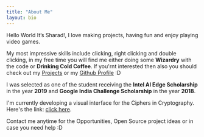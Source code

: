 ```yaml
---
title: "About Me"
layout: bio
---
```


Hello World It’s Sharad!, I love making projects, having fun and enjoy playing video games.

My most impressive skills include clicking, right clicking and double clicking, in my free time you will find me either doing some **Wizardry** with the code or **Drinking Cold Coffee**. If you'rnt interested then also you should check out my [Projects](https://www.codingindian.codes/projects) or my [Github Profile](https://github.com/sharadcodes) :D

I was selected as one of the student receiving the **Intel AI Edge Scholarship** in the year **2019** and **Google India Challenge Scholarship**  in the year **2018**.

I'm currently developing a visual interface for the Ciphers in Cryptography. Here's the link: [click here](https://sharadcodes.github.io/crypto/). 


Contact me anytime for the Opportunities, Open Source project ideas or in case you need help :D
